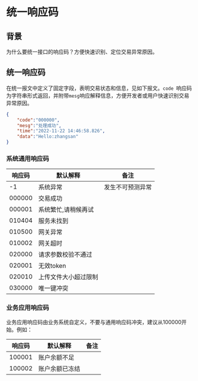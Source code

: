 # 统一响应码

## 背景

为什么要统一接口的响应码？方便快速识别、定位交易异常原因。

## 统一响应码

在统一报文中定义了固定字段，表明交易状态和信息，见如下报文。`code `响应码为字符串形式返回，并附带`mesg`响应解释信息，方便开发者或用户快速识别交易异常原因。

```json
{
	"code":"000000",
	"mesg":"处理成功",
	"time":"2022-11-22 14:46:58.826",
	"data":"Hello:zhangsan"
}
```


### 系统通用响应码

| 响应码   |    默认解释      | 备注               |
|---------|-------------|-----------------------|
| -1      |  系统异常    | 发生不可预测异常 |
| 000000  |  交易成功    ||
| 000001  |  系统繁忙,请稍候再试   ||
| 010404  |  服务未找到  ||
| 010500  |  网关异常    ||
| 010002  |  网关超时    ||
| 020000  |  请求参数校验不通过    ||
| 020001  |  无效token  ||
| 020010  |  上传文件大小超过限制   ||
| 030000  |  唯一键冲突  ||

### 业务应用响应码

业务应用响应码由业务系统自定义，不要与通用响应码冲突，建议从100000开始。例如：

| 响应码   |    默认解释      | 备注               |
|---------|----------------|--------------------|
| 100001  |  账户余额不足    |                    |
| 100002  |  账户余额已冻结  |                    |

